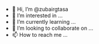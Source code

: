 - 👋 Hi, I’m @zubairgtasa
- 👀 I’m interested in ...
- 🌱 I’m currently learning ...
- 💞️ I’m looking to collaborate on ...
- 📫 How to reach me ...

<!---
zubairgtasa/zubairgtasa is a ✨ special ✨ repository because its `README.md` (this file) appears on your GitHub profile.
You can click the Preview link to take a look at your changes.
--->
